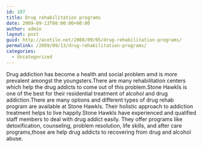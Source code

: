 ```yaml
---
id: 107
title: Drug rehabilitation programs
date: 2009-09-13T00:00:00+00:00
author: admin
layout: post
guid: http://acetile.net/2008/09/05/drug-rehabilitation-programs/
permalink: /2009/09/13/drug-rehabilitation-programs/
categories:
  - Uncategorized
---
```

Drug addiction has become a health and social problem amd is more prevalent amongst the youngsters.There are many rehabilitation centers which help the drug addicts to come out of this problem.Stone HawkIs is one of the best for their residential treatment of alcohol and drug addiction.There are many options and different types of drug rehab program are available at Stone HawkIs. Their holistic approach to addiction treatment helps to live happily.Stone HawkIs have experienced and qualified staff members to deal with drug addict easily. They offer programs like detoxification, counseling, problem resolution, life skills, and after care programs,those are help drug addicts to recovering from drug and alcohol abuse.